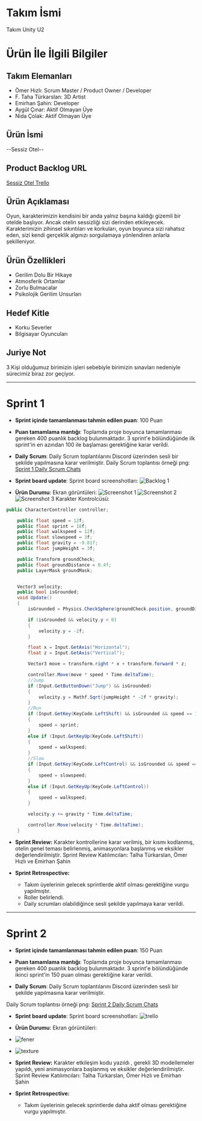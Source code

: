 # **Takım İsmi**

Takım Unity U2

# Ürün İle İlgili Bilgiler

## Takım Elemanları
- Ömer Hızlı: Scrum Master / Product Owner / Developer
- F. Taha Türkarslan: 3D Artist
- Emirhan Şahin: Developer
- Aygül Çınar: Aktif Olmayan Üye
- Nida Çolak: Aktif Olmayan Üye

## Ürün İsmi

--Sessiz Otel--

## Product Backlog URL

[Sessiz Otel Trello](https://trello.com/b/N5wxWRjZ/sessiz-otel)

## Ürün Açıklaması

Oyun, karakterimizin kendisini bir anda yalnız başına kaldığı gizemli bir otelde başlıyor. Ancak otelin sessizliği sizi derinden etkileyecek. Karakterimizin zihinsel sıkıntıları ve korkuları, oyun boyunca sizi rahatsız eden, sizi kendi gerçeklik algınızı sorgulamaya yönlendiren anlarla şekilleniyor.

## Ürün Özellikleri

- Gerilim Dolu Bir Hikaye
- Atmosferik Ortamlar
- Zorlu Bulmacalar
- Psikolojik Gerilim Unsurları

## Hedef Kitle

- Korku Severler
- Bilgisayar Oyuncuları 

## Juriye Not

3 Kişi olduğumuz birimizin işleri sebebiyle birimizin sınavları nedeniyle sürecimiz biraz zor geçiyor.

---

# Sprint 1

- **Sprint içinde tamamlanması tahmin edilen puan**: 100 Puan


- **Puan tamamlama mantığı**: Toplamda proje boyunca tamamlanması gereken 400 puanlık backlog bulunmaktadır. 3 sprint'e bölündüğünde ilk sprint'in en azından 100 ile başlaması gerektiğine karar verildi.


- **Daily Scrum**: Daily Scrum toplantılarını Discord üzerinden sesli bir şekilde yapılmasına karar verilmiştir. Daily Scrum toplantısı örneği png: [Sprint 1 Daily Scrum Chats](https://github.com/emirhansahintr/Bootcamp2023-U2Takimi/blob/main/ProjectManagement/Sprint1/Scrum1.png)

- **Sprint board update**: Sprint board screenshotları: 
![Backlog 1](https://github.com/emirhansahintr/Bootcamp2023-U2Takimi/blob/main/ProjectManagement/Sprint1/Sprint1.png) 


- **Ürün Durumu**: Ekran görüntüleri:
  ![Screenshot 1](https://github.com/emirhansahintr/Bootcamp2023-U2Takimi/blob/main/ProjectManagement/Sprint1/Unity1.png)
  ![Screenshot 2](https://github.com/emirhansahintr/Bootcamp2023-U2Takimi/blob/main/ProjectManagement/Sprint1/Animation1.gif)
  ![Screenshot 3](https://github.com/emirhansahintr/Bootcamp2023-U2Takimi/blob/main/ProjectManagement/Sprint1/Models1.png)
  Karakter Kontrolcüsü:
```csharp
public CharacterController controller;

    public float speed = 12f;
    public float sprint = 18f;
    public float walkspeed = 12f;
    public float slowspeed = 3f;
    public float gravity = -9.81f;
    public float jumpHeight = 3f;

    public Transform groundCheck;
    public float groundDistance = 0.4f;
    public LayerMask groundMask;


    Vector3 velocity;
    public bool isGrounded;
    void Update()
    {
        isGrounded = Physics.CheckSphere(groundCheck.position, groundDistance, groundMask);

        if (isGrounded && velocity.y < 0)
        {
            velocity.y = -2f;
        }

        float x = Input.GetAxis("Horizontal");
        float z = Input.GetAxis("Vertical");

        Vector3 move = transform.right * x + transform.forward * z;

        controller.Move(move * speed * Time.deltaTime);
        //Jump
        if (Input.GetButtonDown("Jump") && isGrounded)
        {
            velocity.y = Mathf.Sqrt(jumpHeight * -2f * gravity);
        }
        //Run
        if (Input.GetKey(KeyCode.LeftShift) && isGrounded && speed == 12f)
        {
            speed = sprint;
        }
        else if (Input.GetKeyUp(KeyCode.LeftShift))
        {
            speed = walkspeed;
        }
        //Slow
        if (Input.GetKey(KeyCode.LeftControl) && isGrounded && speed == 12f)
        {
            speed = slowspeed;
        }
        else if (Input.GetKeyUp(KeyCode.LeftControl))
        {
            speed = walkspeed;
        }

        velocity.y += gravity * Time.deltaTime;

        controller.Move(velocity * Time.deltaTime);
    }
```
  
- **Sprint Review:** Karakter kontrollerine karar verilmiş, bir kısmı kodlanmış, otelin genel teması belirlenmiş, animasyonlara başlanmış ve eksikler değerlendirilmiştir. Sprint Review Katılımcıları: Talha Türkarslan, Ömer Hızlı ve Emirhan Şahin
  
- **Sprint Retrospective:**
  - Takım üyelerinin gelecek sprintlerde aktif olması gerektiğine vurgu yapılmıştır.
  - Roller belirlendi.
  - Daily scrumları olabildiğince sesli şekilde yapılmaya karar verildi.
---

# Sprint 2

- **Sprint içinde tamamlanması tahmin edilen puan**: 150 Puan


- **Puan tamamlama mantığı**: Toplamda proje boyunca tamamlanması gereken 400 puanlık backlog bulunmaktadır. 3 sprint'e bölündüğünde ikinci sprint'in  150 puan olması gerektiğine karar verildi.

- **Daily Scrum**: Daily Scrum toplantılarını Discord üzerinden sesli bir şekilde yapılmasına karar verilmiştir.

 Daily Scrum toplantısı örneği png: [Sprint 2 Daily Scrum Chats](https://github.com/emirhansahintr/Bootcamp2023-U2Takimi/assets/129771621/5e9f7299-4be4-439e-85e6-4308c9ac400b)



- **Sprint board update**: Sprint board screenshotları: 
  ![trello](https://github.com/emirhansahintr/Bootcamp2023-U2Takimi/assets/129771621/e5b74dae-23e0-4b3b-8018-95579e6b7339)

- **Ürün Durumu**: Ekran görüntüleri:

- ![fener](https://github.com/emirhansahintr/Bootcamp2023-U2Takimi/assets/129771621/551bedce-1c1e-45f2-a1fa-20890049e147)

- ![texture](https://github.com/emirhansahintr/Bootcamp2023-U2Takimi/assets/129771621/deee3930-5db5-4c01-8ff6-080a2d05144d)




 
- **Sprint Review:** Karakter etkileşim kodu yazıldı , gerekli 3D modellemeler yapıldı, yeni animasyonlara başlanmış ve eksikler değerlendirilmiştir. Sprint Review Katılımcıları: Talha Türkarslan, Ömer Hızlı ve Emirhan Şahin
  
- **Sprint Retrospective:**
  - Takım üyelerinin gelecek sprintlerde daha aktif olması gerektiğine vurgu yapılmıştır.
 
